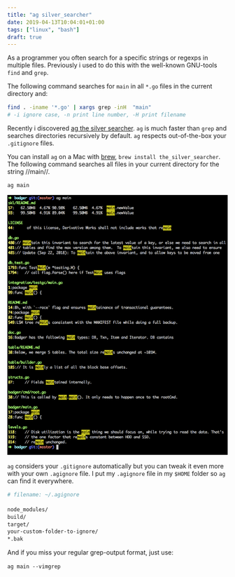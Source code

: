 ```yaml
---
title: "ag silver_searcher"
date: 2019-04-13T10:04:01+01:00
tags: ["linux", "bash"]
draft: true
---
```



As a programmer you often search for a specific strings or regexps in
multiple files. Previously i used to do this with the well-known
GNU-tools `find` and `grep`.

The following command searches for `main` in all `*.go` files in the
current directory and:

```bash
find . -iname '*.go' | xargs grep -inH  "main"
# -i ignore case, -n print line number, -H print filename
```

Recently i discovered [ag the silver searcher](https://github.com/ggreer/the_silver_searcher).
`ag` is much faster than `grep` and searches directories recursively by default. `ag` respects out-of-the-box your `.gitignore` files.

You can install `ag` on a Mac with [brew](https://brew.sh/), `brew
install the_silver_searcher`.  The following command searches all
files in your current directory for the string //main//.

```bash
ag main
```

![ag_silver_searcher](/img/ag_silver_searcher.png)


`ag` considers your `.gitignore` automatically but you can tweak it
even more with your own `.agignore` file. I put my `.agignore` file in
my `$HOME` folder so `ag` can find it everywhere.

```bash
# filename: ~/.agignore

node_modules/
build/
target/
your-custom-folder-to-ignore/
*.bak
```

And if you miss your regular grep-output format, just use:

`ag main --vimgrep`
